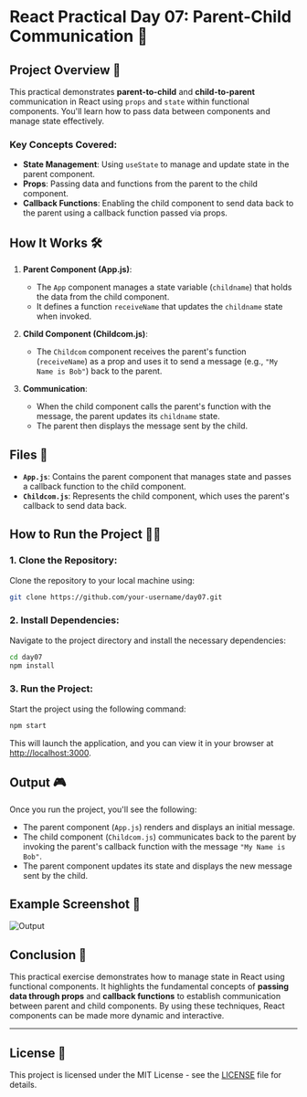 # React Practical Day 07: Parent-Child Communication 🔄

## Project Overview 🚀

This practical demonstrates **parent-to-child** and **child-to-parent** communication in React using `props` and `state` within functional components. You'll learn how to pass data between components and manage state effectively.

### Key Concepts Covered:

- **State Management**: Using `useState` to manage and update state in the parent component.
- **Props**: Passing data and functions from the parent to the child component.
- **Callback Functions**: Enabling the child component to send data back to the parent using a callback function passed via props.

## How It Works 🛠️

1. **Parent Component (App.js)**:
   - The `App` component manages a state variable (`childname`) that holds the data from the child component.
   - It defines a function `receiveName` that updates the `childname` state when invoked.

2. **Child Component (Childcom.js)**:
   - The `Childcom` component receives the parent's function (`receiveName`) as a prop and uses it to send a message (e.g., `"My Name is Bob"`) back to the parent.

3. **Communication**:
   - When the child component calls the parent's function with the message, the parent updates its `childname` state.
   - The parent then displays the message sent by the child.

## Files 📂

- **`App.js`**: Contains the parent component that manages state and passes a callback function to the child component.
- **`Childcom.js`**: Represents the child component, which uses the parent's callback to send data back.

## How to Run the Project 🏃‍♀️

### 1. Clone the Repository:

Clone the repository to your local machine using:

```bash
git clone https://github.com/your-username/day07.git
```

### 2. Install Dependencies:

Navigate to the project directory and install the necessary dependencies:

```bash
cd day07
npm install
```

### 3. Run the Project:

Start the project using the following command:

```bash
npm start
```

This will launch the application, and you can view it in your browser at [http://localhost:3000](http://localhost:3000).

## Output 🎮

Once you run the project, you'll see the following:

- The parent component (`App.js`) renders and displays an initial message.
- The child component (`Childcom.js`) communicates back to the parent by invoking the parent's callback function with the message `"My Name is Bob"`.
- The parent component updates its state and displays the new message sent by the child.

## Example Screenshot 📸

![Output](https://github.com/user-attachments/assets/66e1bc9a-972c-416c-99eb-1306f11dca1e)


## Conclusion 📝

This practical exercise demonstrates how to manage state in React using functional components. It highlights the fundamental concepts of **passing data through props** and **callback functions** to establish communication between parent and child components. By using these techniques, React components can be made more dynamic and interactive.

---


## License 📄

This project is licensed under the MIT License - see the [LICENSE](LICENSE) file for details.
```
